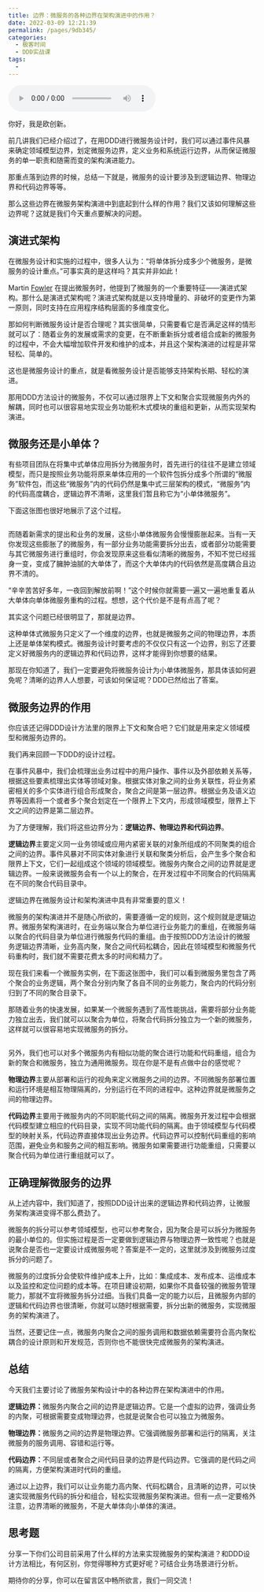 ```yaml
---
title: 边界：微服务的各种边界在架构演进中的作用？
date: 2022-03-09 12:21:39
permalink: /pages/9db345/
categories:
  - 极客时间
  - DDD实战课
tags:
  - 
---
```

<audio title="15.边界：微服务的各种边界在架构演进中的作用？" src="https://static001.geekbang.org/resource/audio/47/c1/47adac19535a0d7a70623f70a98e45c1.mp3" controls="controls"></audio> 
<p>你好，我是欧创新。</p><p>前几讲我们已经介绍过了，在用DDD进行微服务设计时，我们可以通过事件风暴来确定领域模型边界，划定微服务边界，定义业务和系统运行边界，从而保证微服务的单一职责和随需而变的架构演进能力。</p><p>那重点落到边界的时候，总结一下就是，<span class="orange">微服务的设计要涉及到逻辑边界、物理边界和代码边界等等。</span></p><p>那么这些边界在微服务架构演进中到底起到什么样的作用？我们又该如何理解这些边界呢？这就是我们今天重点要解决的问题。</p><h2>演进式架构</h2><p>在微服务设计和实施的过程中，很多人认为：“将单体拆分成多少个微服务，是微服务的设计重点。”可事实真的是这样吗？其实并非如此！</p><p>Martin <a href="http://www.baidu.com/link?url=YyTvvp3mcbbqbI5LH2o8zWknPkc42pT_71P2crD_LZ7nXMjI9dYbKmcHADU15M5zCZvQjqvj9P7NR6QKHTJzpq2-c6LwhMCz50sZMvmdlPu">Fowler</a> 在提出微服务时，他提到了微服务的一个重要特征——演进式架构。那什么是演进式架构呢？演进式架构就是以支持增量的、非破坏的变更作为第一原则，同时支持在应用程序结构层面的多维度变化。</p><p>那如何判断微服务设计是否合理呢？其实很简单，只需要看它是否满足这样的情形就可以了：随着业务的发展或需求的变更，在不断重新拆分或者组合成新的微服务的过程中，不会大幅增加软件开发和维护的成本，并且这个架构演进的过程是非常轻松、简单的。</p><p><span class="orange">这也是微服务设计的重点，就是看微服务设计是否能够支持架构长期、轻松的演进。</span></p><!-- [[[read_end]]] --><p>那用DDD方法设计的微服务，不仅可以通过限界上下文和聚合实现微服务内外的解耦，同时也可以很容易地实现业务功能积木式模块的重组和更新，从而实现架构演进。</p><h2>微服务还是小单体？</h2><p>有些项目团队在将集中式单体应用拆分为微服务时，首先进行的往往不是建立领域模型，而只是按照业务功能将原来单体应用的一个软件包拆分成多个所谓的“微服务”软件包，而这些“微服务”内的代码仍然是集中式三层架构的模式，“微服务”内的代码高度耦合，逻辑边界不清晰，这里我们暂且称它为“小单体微服务”。</p><p>下面这张图也很好地展示了这个过程。</p><p><img src="https://static001.geekbang.org/resource/image/cc/eb/cc697f4e8eef2629a660d247c8a1eceb.jpg" alt=""></p><p>而随着新需求的提出和业务的发展，这些小单体微服务会慢慢膨胀起来。当有一天你发现这些膨胀了的微服务，有一部分业务功能需要拆分出去，或者部分功能需要与其它微服务进行重组时，你会发现原来这些看似清晰的微服务，不知不觉已经摇身一变，变成了臃肿油腻的大单体了，而这个大单体内的代码依然是高度耦合且边界不清的。</p><p>“辛辛苦苦好多年，一夜回到解放前啊！”这个时候你就需要一遍又一遍地重复着从大单体向单体微服务重构的过程。想想，这个代价是不是有点高了呢？</p><p>其实这个问题已经很明显了，那就是边界。</p><p>这种单体式微服务只定义了一个维度的边界，也就是微服务之间的物理边界，本质上还是单体架构模式。微服务设计时要考虑的不仅仅只有这一个边界，别忘了还要定义好微服务内的逻辑边界和代码边界，这样才能得到你想要的结果。</p><p>那现在你知道了，我们一定要避免将微服务设计为小单体微服务，那具体该如何避免呢？清晰的边界人人想要，可该如何保证呢？DDD已然给出了答案。</p><h2>微服务边界的作用</h2><p>你应该还记得DDD设计方法里的限界上下文和聚合吧？它们就是用来定义领域模型和微服务边界的。</p><p>我们再来回顾一下DDD的设计过程。</p><p>在事件风暴中，我们会梳理出业务过程中的用户操作、事件以及外部依赖关系等，根据这些要素梳理出实体等领域对象。根据实体对象之间的业务关联性，将业务紧密相关的多个实体进行组合形成聚合，聚合之间是第一层边界。根据业务及语义边界等因素将一个或者多个聚合划定在一个限界上下文内，形成领域模型，限界上下文之间的边界是第二层边界。</p><p>为了方便理解，我们将这些边界分为：<strong>逻辑边界、物理边界和代码边界</strong>。</p><p><strong>逻辑边界</strong>主要定义同一业务领域或应用内紧密关联的对象所组成的不同聚类的组合之间的边界。事件风暴对不同实体对象进行关联和聚类分析后，会产生多个聚合和限界上下文，它们一起组成这个领域的领域模型。微服务内聚合之间的边界就是逻辑边界。一般来说微服务会有一个以上的聚合，在开发过程中不同聚合的代码隔离在不同的聚合代码目录中。</p><p>逻辑边界在微服务设计和架构演进中具有非常重要的意义！</p><p>微服务的架构演进并不是随心所欲的，需要遵循一定的规则，这个规则就是逻辑边界。微服务架构演进时，在业务端以聚合为单位进行业务能力的重组，在微服务端以聚合的代码目录为单位进行微服务代码的重组。由于按照DDD方法设计的微服务逻辑边界清晰，业务高内聚，聚合之间代码松耦合，因此在领域模型和微服务代码重构时，我们就不需要花费太多的时间和精力了。</p><p>现在我们来看一个微服务实例，在下面这张图中，我们可以看到微服务里包含了两个聚合的业务逻辑，两个聚合分别内聚了各自不同的业务能力，聚合内的代码分别归到了不同的聚合目录下。</p><p>那随着业务的快速发展，如果某一个微服务遇到了高性能挑战，需要将部分业务能力独立出去，我们就可以以聚合为单位，将聚合代码拆分独立为一个新的微服务，这样就可以很容易地实现微服务的拆分。</p><p><img src="https://static001.geekbang.org/resource/image/88/3d/88d709569367264d368b08a7d9658c3d.png" alt=""></p><p>另外，我们也可以对多个微服务内有相似功能的聚合进行功能和代码重组，组合为新的聚合和微服务，独立为通用微服务。现在你是不是有点做中台的感觉呢？</p><p><strong>物理边界</strong>主要从部署和运行的视角来定义微服务之间的边界。不同微服务部署位置和运行环境是相互物理隔离的，分别运行在不同的进程中。这种边界就是微服务之间的物理边界。</p><p><strong>代码边界</strong>主要用于微服务内的不同职能代码之间的隔离。微服务开发过程中会根据代码模型建立相应的代码目录，实现不同功能代码的隔离。由于领域模型与代码模型的映射关系，代码边界直接体现出业务边界。代码边界可以控制代码重组的影响范围，避免业务和服务之间的相互影响。微服务如果需要进行功能重组，只需要以聚合代码为单位进行重组就可以了。</p><h2>正确理解微服务的边界</h2><p>从上述内容中，我们知道了，按照DDD设计出来的逻辑边界和代码边界，让微服务架构演进变得不那么费劲了。</p><p>微服务的拆分可以参考领域模型，也可以参考聚合，因为聚合是可以拆分为微服务的最小单位的。但实施过程是否一定要做到逻辑边界与物理边界一致性呢？也就是说聚合是否也一定要设计成微服务呢？答案是不一定的，这里就涉及到微服务过度拆分的问题了。</p><p>微服务的过度拆分会使软件维护成本上升，比如：集成成本、发布成本、运维成本以及监控和定位问题的成本等。在项目建设初期，如果你不具备较强的微服务管理能力，那就不宜将微服务拆分过细。当我们具备一定的能力以后，且微服务内部的逻辑和代码边界也很清晰，你就可以随时根据需要，拆分出新的微服务，实现微服务的架构演进了。</p><p>当然，还要记住一点，微服务内聚合之间的服务调用和数据依赖需要符合高内聚松耦合的设计原则和开发规范，否则你也不能很快完成微服务的架构演进。</p><h2>总结</h2><p>今天我们主要讨论了微服务架构设计中的各种边界在架构演进中的作用。</p><p><strong>逻辑边界：</strong>微服务内聚合之间的边界是逻辑边界。它是一个虚拟的边界，强调业务的内聚，可根据需要变成物理边界，也就是说聚合也可以独立为微服务。</p><p><strong>物理边界：</strong>微服务之间的边界是物理边界。它强调微服务部署和运行的隔离，关注微服务的服务调用、容错和运行等。</p><p><strong>代码边界：</strong>不同层或者聚合之间代码目录的边界是代码边界。它强调的是代码之间的隔离，方便架构演进时代码的重组。</p><p>通过以上边界，我们可以让业务能力高内聚、代码松耦合，且清晰的边界，可以快速实现微服务代码的拆分和组合，轻松实现微服务架构演进。但有一点一定要格外注意，边界清晰的微服务，不是大单体向小单体的演进。</p><h2>思考题</h2><p>分享一下你们公司目前采用了什么样的方法来实现微服务的架构演进？和DDD设计方法相比，有何区别，你觉得哪种方式更好呢？可结合业务场景进行分析。</p><p>期待你的分享，你可以在留言区中畅所欲言，我们一同交流！</p><p></p>